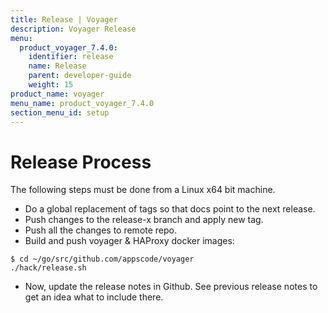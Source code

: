 ```yaml
---
title: Release | Voyager
description: Voyager Release
menu:
  product_voyager_7.4.0:
    identifier: release
    name: Release
    parent: developer-guide
    weight: 15
product_name: voyager
menu_name: product_voyager_7.4.0
section_menu_id: setup
---
```


# Release Process

The following steps must be done from a Linux x64 bit machine.

- Do a global replacement of tags so that docs point to the next release.
- Push changes to the release-x branch and apply new tag.
- Push all the changes to remote repo.
- Build and push voyager & HAProxy docker images:

```console
$ cd ~/go/src/github.com/appscode/voyager
./hack/release.sh
```

- Now, update the release notes in Github. See previous release notes to get an idea what to include there.
